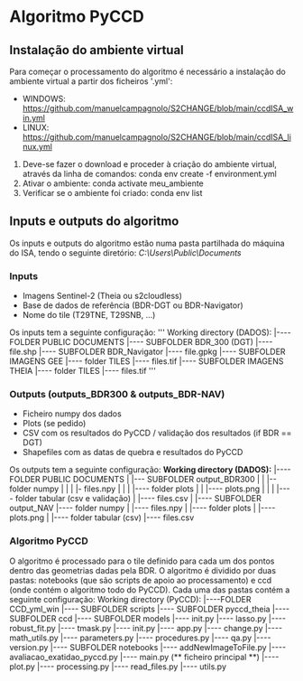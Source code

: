 # Algoritmo PyCCD

## Instalação do ambiente virtual
Para começar o processamento do algoritmo é necessário a instalação do ambiente virtual a partir dos ficheiros '.yml':

* WINDOWS: https://github.com/manuelcampagnolo/S2CHANGE/blob/main/ccdISA_win.yml
* LINUX: https://github.com/manuelcampagnolo/S2CHANGE/blob/main/ccdISA_linux.yml

1. Deve-se fazer o download e proceder à criação do ambiente virtual, através da linha de comandos:
conda env create -f environment.yml
2. Ativar o ambiente:
conda activate meu_ambiente
3. Verificar se o ambiente foi criado:
conda env list

## Inputs e outputs do algoritmo
Os inputs e outputs do algoritmo estão numa pasta partilhada do máquina do ISA, tendo o seguinte diretório: *C:\Users\Public\Documents*

### Inputs
* Imagens Sentinel-2 (Theia ou s2cloudless)
* Base de dados de referência (BDR-DGT ou BDR-Navigator)
* Nome do tile (T29TNE, T29SNB, ...)

Os inputs tem a seguinte configuração:
'''
 Working directory (DADOS):
 |----FOLDER PUBLIC DOCUMENTS
    |---- SUBFOLDER BDR_300 (DGT)
         |---- file.shp
    |---- SUBFOLDER BDR_Navigator
         |---- file.gpkg
    |---- SUBFOLDER IMAGENS GEE
         |---- folder TILES
              |---- files.tif
    |---- SUBFOLDER IMAGENS THEIA
         |---- folder TILES
              |---- files.tif
'''

### Outputs (outputs_BDR300 & outputs_BDR-NAV)
* Ficheiro numpy dos dados
* Plots (se pedido)
* CSV com os resultados do PyCCD / validação dos resultados (if BDR == DGT)
* Shapefiles com as datas de quebra e resultados do PyCCD

Os outputs tem a seguinte configuração:
**Working directory (DADOS):**
|---- FOLDER PUBLIC DOCUMENTS | |--- SUBFOLDER output_BDR300 | | |-- folder numpy | | | |- files.npy | | | |---- folder plots | | |---- plots.png | | | |---- folder tabular (csv e validação) | |---- files.csv | |---- SUBFOLDER output_NAV |---- folder numpy | |---- files.npy | |---- folder plots | |---- plots.png | |---- folder tabular (csv) |---- files.csv

### Algoritmo PyCCD
O algoritmo é processado para o tile definido para cada um dos pontos dentro das geometrias dadas pela BDR.
O algoritmo é dividido por duas pastas: notebooks (que são scripts de apoio ao processamento) e ccd (onde contém o algoritmo todo do PyCCD).
Cada uma das pastas contém a seguinte configuração:
 Working directory (PyCCD):
 |----FOLDER CCD_yml_win
    |---- SUBFOLDER scripts
    |---- SUBFOLDER pyccd_theia
         |---- SUBFOLDER ccd
              |---- SUBFOLDER models
                   |---- init.py
                   |---- lasso.py
                   |---- robust_fit.py
                   |---- tmask.py
              |---- init.py
              |---- app.py
              |---- change.py
              |---- math_utils.py
              |---- parameters.py
              |---- procedures.py
              |---- qa.py
              |---- version.py
         |---- SUBFOLDER notebooks 
              |---- addNewImageToFile.py
              |---- avaliacao_exatidao_pyccd.py
              |---- main.py (** ficheiro principal **)
              |---- plot.py
              |---- processing.py
              |---- read_files.py
              |---- utils.py